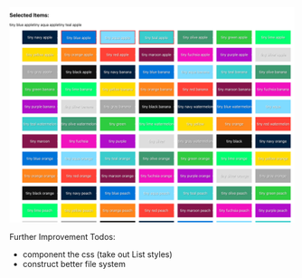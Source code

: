 ![screenshot](public/screenshot-localhost_3000-2023.05.17-20_12_48.png)

Further Improvement Todos:
- component the css (take out List styles)
- construct better file system
